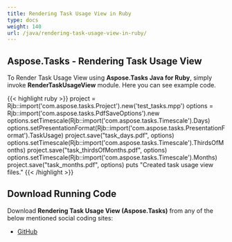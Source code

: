 ```yaml
---
title: Rendering Task Usage View in Ruby
type: docs
weight: 140
url: /java/rendering-task-usage-view-in-ruby/
---
```


## **Aspose.Tasks - Rendering Task Usage View**
To Render Task Usage View using **Aspose.Tasks Java for Ruby**, simply invoke **RenderTaskUsageView** module. Here you can see example code.

{{< highlight ruby >}}
project = Rjb::import('com.aspose.tasks.Project').new('test_tasks.mpp')
options = Rjb::import('com.aspose.tasks.PdfSaveOptions').new
options.setTimescale(Rjb::import('com.aspose.tasks.Timescale').Days)
options.setPresentationFormat(Rjb::import('com.aspose.tasks.PresentationFormat').TaskUsage)
project.save("task_days.pdf", options)
options.setTimescale(Rjb::import('com.aspose.tasks.Timescale').ThirdsOfMonths)
project.save("task_thirdsOfMonths.pdf", options)
options.setTimescale(Rjb::import('com.aspose.tasks.Timescale').Months)
project.save("task_months.pdf", options)
puts "Created task usage view files."
{{< /highlight >}}

## **Download Running Code**
Download **Rendering Task Usage View (Aspose.Tasks)** from any of the below mentioned social coding sites:

- [GitHub](https://github.com/aspose-tasks/Aspose.Tasks-for-Java/blob/master/Plugins/Aspose_Tasks_Java_for_Ruby/lib/asposetasksjava/Tasks/rendertaskusageview.rb)
